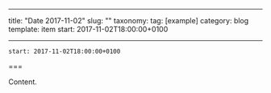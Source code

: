 
---
title: "Date 2017-11-02"
slug: ""
taxonomy:
tag: [example]
category: blog
template: item
start: 2017-11-02T18:00:00+0100

---

``start: 2017-11-02T18:00:00+0100``

===

Content.
